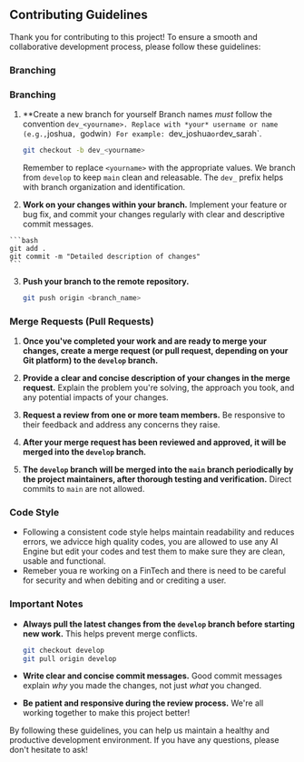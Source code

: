 ## Contributing Guidelines  

Thank you for contributing to this project! To ensure a smooth and collaborative development process, please follow these guidelines:  

### Branching  

### Branching  

1.  **Create a new branch for yourself Branch names *must* follow the convention
   `dev_<yourname>. Replace `<yourname>` with *your* username or name (e.g., `joshua`, `godwin`)
    For example: `dev_joshua` or `dev_sarah`.  

    ```bash  
    git checkout -b dev_<yourname> 
    ```  

    Remember to replace `<yourname>` with the appropriate values.  We branch from `develop` to keep `main` clean and releasable. The `dev_` prefix helps with branch organization and identification.
     
2.   **Work on your changes within your branch.** Implement your feature or bug fix, and commit your changes regularly with clear and descriptive commit messages.  

    ```bash  
    git add .  
    git commit -m "Detailed description of changes"  
    ```  

3.  **Push your branch to the remote repository.**  

    ```bash  
    git push origin <branch_name>  
    ```  

### Merge Requests (Pull Requests)  

1.  **Once you've completed your work and are ready to merge your changes, create a merge request (or pull request, depending on your Git platform) to the `develop` branch.**  

2.  **Provide a clear and concise description of your changes in the merge request.** Explain the problem you're solving, the approach you took, and any potential impacts of your changes.  

3.  **Request a review from one or more team members.** Be responsive to their feedback and address any concerns they raise.  

4.  **After your merge request has been reviewed and approved, it will be merged into the `develop` branch.**  

5.  **The `develop` branch will be merged into the `main` branch periodically by the project maintainers, after thorough testing and verification.**  Direct commits to `main` are not allowed.  

### Code Style  

*    Following a consistent code style helps maintain readability and reduces errors, we advicce high quality codes, you are allowed to use any AI Engine but edit your codes and test them to make sure they are clean, usable and functional.
*    Remeber youa re working on a FinTech and there is need to be careful for security and when debiting and or crediting a user.  

### Important Notes  

*   **Always pull the latest changes from the `develop` branch before starting new work.** This helps prevent merge conflicts.  
    ```bash  
    git checkout develop  
    git pull origin develop  
    ```  

*   **Write clear and concise commit messages.** Good commit messages explain *why* you made the changes, not just *what* you changed.  

*   **Be patient and responsive during the review process.**  We're all working together to make this project better!  

By following these guidelines, you can help us maintain a healthy and productive development environment.  If you have any questions, please don't hesitate to ask!  
